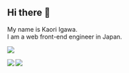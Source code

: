 ## Hi there 👋  
My name is Kaori Igawa.   
I am a web front-end engineer in Japan.  

![](https://github-profile-summary-cards.vercel.app/api/cards/profile-details?username=kaori-igawa&theme=panda)

<p align="left"> 
<a href="https://github.com/anuraghazra/github-readme-stats">
  <img align="left" src="https://github-readme-stats.vercel.app/api?username=kaori-igawa&theme=panda&show_icons=true&count_private=true" />
</a>
<a href="https://github.com/anuraghazra/convoychat">
  <img align="left" src="https://github-readme-stats.vercel.app/api/top-langs/?username=kaori-igawa&layout=compact&theme=panda&count_private=true&langs_count=8" />
</a>
</p>

<!--
**kaori-igawa/kaori-igawa** is a ✨ _special_ ✨ repository because its `README.md` (this file) appears on your GitHub profile.

Here are some ideas to get you started:

- 🔭 I’m currently working on ...
- 🌱 I’m currently learning ...
- 👯 I’m looking to collaborate on ...
- 🤔 I’m looking for help with ...
- 💬 Ask me about ...
- 📫 How to reach me: ...
- 😄 Pronouns: ...
- ⚡ Fun fact: ...
-->
